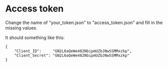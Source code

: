 # Access token
Change the name of "your_token.json" to "access_token.json" and fill in the missing values. 

It should something like this:
```
{
	"Client_ID":     "GN2L6aQeWe482NbipmUZbJNwSSMMxzkp",
	"Client_Secret": "GN2L6aQeWe482NbipmUZbJNwSSMMxzkp"
}
```
